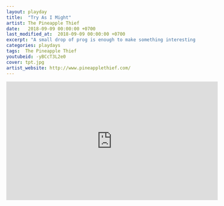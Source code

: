 ```yaml
---
layout: playday
title:  "Try As I Might"
artist: The Pineapple Thief
date:   2018-09-09 00:00:00 +0700
last_modified_at:  2018-09-09 00:00:00 +0700
excerpt: "A small drop of prog is enough to make something interesting. This song proved it."
categories: playdays
tags:  The Pineapple Thief
youtubeid: -yBCcT3L2e0
cover: tpt.jpg
artist_website: http://www.pineapplethief.com/
---
```


<iframe width="560" height="315" src="https://www.youtube.com/embed/-yBCcT3L2e0" frameborder="0" allowfullscreen></iframe>
